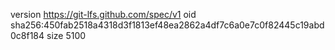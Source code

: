 version https://git-lfs.github.com/spec/v1
oid sha256:450fab2518a4318d3f1813ef48ea2862a4df7c6a0e7c0f82445c19abd0c8f184
size 5100
